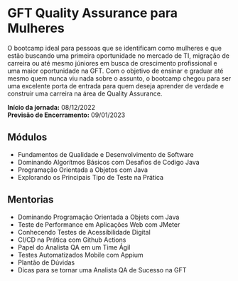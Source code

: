 # GFT Quality Assurance para Mulheres
O bootcamp ideal para pessoas que se identificam como mulheres e que estão buscando uma primeira oportunidade no mercado de TI, migração de carreira ou até mesmo júniores em busca de crescimento profissional e uma maior oportunidade na GFT. Com o objetivo de ensinar e graduar até mesmo quem nunca viu nada sobre o assunto, o bootcamp chegou para ser uma excelente porta de entrada para quem deseja aprender de verdade e construir uma carreira na área de Quality Assurance.

**Início da jornada:** 08/12/2022 </br>
**Previsão de Encerramento:** 09/01/2023

## Módulos

- Fundamentos de Qualidade e Desenvolvimento de Software
- Dominando Algorítmos Básicos com Desafios de Codigo Java
- Programação Orientada a Objetos com Java
- Explorando os Principais Tipo de Teste na Prática

## Mentorias

- Dominando Programação Orientada a Objets com Java
- Teste de Performance em Aplicações Web com JMeter
- Conhecendo Testes de Acessibilidade Digital
- CI/CD na Prática com Github Actions
- Papel do Analista QA em um Time Ágil
- Testes Automatizados Mobile com Appium
- Plantão de Dúvidas
- Dicas para se tornar uma Analista QA de Sucesso na GFT 